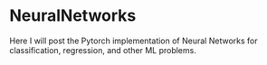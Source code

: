 # NeuralNetworks

Here I will post the Pytorch implementation of Neural Networks for classification, regression, and other ML problems.
